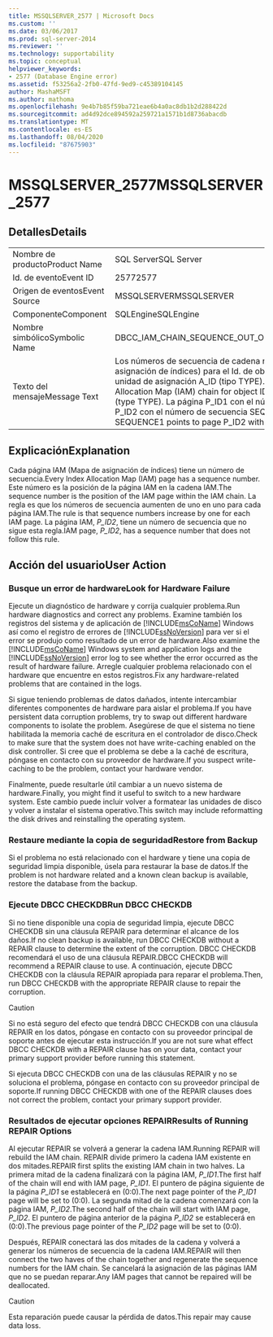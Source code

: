 ```yaml
---
title: MSSQLSERVER_2577 | Microsoft Docs
ms.custom: ''
ms.date: 03/06/2017
ms.prod: sql-server-2014
ms.reviewer: ''
ms.technology: supportability
ms.topic: conceptual
helpviewer_keywords:
- 2577 (Database Engine error)
ms.assetid: f53256a2-2fb0-47fd-9ed9-c45389104145
author: MashaMSFT
ms.author: mathoma
ms.openlocfilehash: 9e4b7b85f59ba721eae6b4a0ac8db1b2d288422d
ms.sourcegitcommit: ad4d92dce894592a259721a1571b1d8736abacdb
ms.translationtype: MT
ms.contentlocale: es-ES
ms.lasthandoff: 08/04/2020
ms.locfileid: "87675903"
---
```

# <a name="mssqlserver_2577"></a><span data-ttu-id="4d2af-102">MSSQLSERVER_2577</span><span class="sxs-lookup"><span data-stu-id="4d2af-102">MSSQLSERVER_2577</span></span>
    
## <a name="details"></a><span data-ttu-id="4d2af-103">Detalles</span><span class="sxs-lookup"><span data-stu-id="4d2af-103">Details</span></span>  
  
|||  
|-|-|  
|<span data-ttu-id="4d2af-104">Nombre de producto</span><span class="sxs-lookup"><span data-stu-id="4d2af-104">Product Name</span></span>|<span data-ttu-id="4d2af-105">SQL Server</span><span class="sxs-lookup"><span data-stu-id="4d2af-105">SQL Server</span></span>|  
|<span data-ttu-id="4d2af-106">Id. de evento</span><span class="sxs-lookup"><span data-stu-id="4d2af-106">Event ID</span></span>|<span data-ttu-id="4d2af-107">2577</span><span class="sxs-lookup"><span data-stu-id="4d2af-107">2577</span></span>|  
|<span data-ttu-id="4d2af-108">Origen de eventos</span><span class="sxs-lookup"><span data-stu-id="4d2af-108">Event Source</span></span>|<span data-ttu-id="4d2af-109">MSSQLSERVER</span><span class="sxs-lookup"><span data-stu-id="4d2af-109">MSSQLSERVER</span></span>|  
|<span data-ttu-id="4d2af-110">Componente</span><span class="sxs-lookup"><span data-stu-id="4d2af-110">Component</span></span>|<span data-ttu-id="4d2af-111">SQLEngine</span><span class="sxs-lookup"><span data-stu-id="4d2af-111">SQLEngine</span></span>|  
|<span data-ttu-id="4d2af-112">Nombre simbólico</span><span class="sxs-lookup"><span data-stu-id="4d2af-112">Symbolic Name</span></span>|<span data-ttu-id="4d2af-113">DBCC_IAM_CHAIN_SEQUENCE_OUT_OF_ORDER</span><span class="sxs-lookup"><span data-stu-id="4d2af-113">DBCC_IAM_CHAIN_SEQUENCE_OUT_OF_ORDER</span></span>|  
|<span data-ttu-id="4d2af-114">Texto del mensaje</span><span class="sxs-lookup"><span data-stu-id="4d2af-114">Message Text</span></span>|<span data-ttu-id="4d2af-115">Los números de secuencia de cadena no están ordenados en la cadena IAM (Mapa de asignación de índices) para el Id. de objeto O_ID, Id. de índice I_ID, Id. de partición PN_ID, Id. de unidad de asignación A_ID (tipo TYPE).</span><span class="sxs-lookup"><span data-stu-id="4d2af-115">Chain sequence numbers out of order in the Index Allocation Map (IAM) chain for object ID O_ID, index ID I_ID, partition ID PN_ID, alloc unit ID A_ID (type TYPE).</span></span> <span data-ttu-id="4d2af-116">La página P_ID1 con el número de secuencia SEQUENCE1 apunta a la página P_ID2 con el número de secuencia SEQUENCE2.</span><span class="sxs-lookup"><span data-stu-id="4d2af-116">Page P_ID1 with sequence number SEQUENCE1 points to page P_ID2 with sequence number SEQUENCE2.</span></span>|  
  
## <a name="explanation"></a><span data-ttu-id="4d2af-117">Explicación</span><span class="sxs-lookup"><span data-stu-id="4d2af-117">Explanation</span></span>  
 <span data-ttu-id="4d2af-118">Cada página IAM (Mapa de asignación de índices) tiene un número de secuencia.</span><span class="sxs-lookup"><span data-stu-id="4d2af-118">Every Index Allocation Map (IAM) page has a sequence number.</span></span> <span data-ttu-id="4d2af-119">Este número es la posición de la página IAM en la cadena IAM.</span><span class="sxs-lookup"><span data-stu-id="4d2af-119">The sequence number is the position of the IAM page within the IAM chain.</span></span> <span data-ttu-id="4d2af-120">La regla es que los números de secuencia aumenten de uno en uno para cada página IAM.</span><span class="sxs-lookup"><span data-stu-id="4d2af-120">The rule is that sequence numbers increase by one for each IAM page.</span></span> <span data-ttu-id="4d2af-121">La página IAM, *P_ID2*, tiene un número de secuencia que no sigue esta regla.</span><span class="sxs-lookup"><span data-stu-id="4d2af-121">IAM page, *P_ID2*, has a sequence number that does not follow this rule.</span></span>  
  
## <a name="user-action"></a><span data-ttu-id="4d2af-122">Acción del usuario</span><span class="sxs-lookup"><span data-stu-id="4d2af-122">User Action</span></span>  
  
### <a name="look-for-hardware-failure"></a><span data-ttu-id="4d2af-123">Busque un error de hardware</span><span class="sxs-lookup"><span data-stu-id="4d2af-123">Look for Hardware Failure</span></span>  
 <span data-ttu-id="4d2af-124">Ejecute un diagnóstico de hardware y corrija cualquier problema.</span><span class="sxs-lookup"><span data-stu-id="4d2af-124">Run hardware diagnostics and correct any problems.</span></span> <span data-ttu-id="4d2af-125">Examine también los registros del sistema y de aplicación de [!INCLUDE[msCoName](../../includes/msconame-md.md)] Windows así como el registro de errores de [!INCLUDE[ssNoVersion](../../includes/ssnoversion-md.md)] para ver si el error se produjo como resultado de un error de hardware.</span><span class="sxs-lookup"><span data-stu-id="4d2af-125">Also examine the [!INCLUDE[msCoName](../../includes/msconame-md.md)] Windows system and application logs and the [!INCLUDE[ssNoVersion](../../includes/ssnoversion-md.md)] error log to see whether the error occurred as the result of hardware failure.</span></span> <span data-ttu-id="4d2af-126">Arregle cualquier problema relacionado con el hardware que encuentre en estos registros.</span><span class="sxs-lookup"><span data-stu-id="4d2af-126">Fix any hardware-related problems that are contained in the logs.</span></span>  
  
 <span data-ttu-id="4d2af-127">Si sigue teniendo problemas de datos dañados, intente intercambiar diferentes componentes de hardware para aislar el problema.</span><span class="sxs-lookup"><span data-stu-id="4d2af-127">If you have persistent data corruption problems, try to swap out different hardware components to isolate the problem.</span></span> <span data-ttu-id="4d2af-128">Asegúrese de que el sistema no tiene habilitada la memoria caché de escritura en el controlador de disco.</span><span class="sxs-lookup"><span data-stu-id="4d2af-128">Check to make sure that the system does not have write-caching enabled on the disk controller.</span></span> <span data-ttu-id="4d2af-129">Si cree que el problema se debe a la caché de escritura, póngase en contacto con su proveedor de hardware.</span><span class="sxs-lookup"><span data-stu-id="4d2af-129">If you suspect write-caching to be the problem, contact your hardware vendor.</span></span>  
  
 <span data-ttu-id="4d2af-130">Finalmente, puede resultarle útil cambiar a un nuevo sistema de hardware.</span><span class="sxs-lookup"><span data-stu-id="4d2af-130">Finally, you might find it useful to switch to a new hardware system.</span></span> <span data-ttu-id="4d2af-131">Este cambio puede incluir volver a formatear las unidades de disco y volver a instalar el sistema operativo.</span><span class="sxs-lookup"><span data-stu-id="4d2af-131">This switch may include reformatting the disk drives and reinstalling the operating system.</span></span>  
  
### <a name="restore-from-backup"></a><span data-ttu-id="4d2af-132">Restaure mediante la copia de seguridad</span><span class="sxs-lookup"><span data-stu-id="4d2af-132">Restore from Backup</span></span>  
 <span data-ttu-id="4d2af-133">Si el problema no está relacionado con el hardware y tiene una copia de seguridad limpia disponible, úsela para restaurar la base de datos.</span><span class="sxs-lookup"><span data-stu-id="4d2af-133">If the problem is not hardware related and a known clean backup is available, restore the database from the backup.</span></span>  
  
### <a name="run-dbcc-checkdb"></a><span data-ttu-id="4d2af-134">Ejecute DBCC CHECKDB</span><span class="sxs-lookup"><span data-stu-id="4d2af-134">Run DBCC CHECKDB</span></span>  
 <span data-ttu-id="4d2af-135">Si no tiene disponible una copia de seguridad limpia, ejecute DBCC CHECKDB sin una cláusula REPAIR para determinar el alcance de los daños.</span><span class="sxs-lookup"><span data-stu-id="4d2af-135">If no clean backup is available, run DBCC CHECKDB without a REPAIR clause to determine the extent of the corruption.</span></span> <span data-ttu-id="4d2af-136">DBCC CHECKDB recomendará el uso de una cláusula REPAIR.</span><span class="sxs-lookup"><span data-stu-id="4d2af-136">DBCC CHECKDB will recommend a REPAIR clause to use.</span></span> <span data-ttu-id="4d2af-137">A continuación, ejecute DBCC CHECKDB con la cláusula REPAIR apropiada para reparar el problema.</span><span class="sxs-lookup"><span data-stu-id="4d2af-137">Then, run DBCC CHECKDB with the appropriate REPAIR clause to repair the corruption.</span></span>  
  
> [!CAUTION]  
>  <span data-ttu-id="4d2af-138">Si no está seguro del efecto que tendrá DBCC CHECKDB con una cláusula REPAIR en los datos, póngase en contacto con su proveedor principal de soporte antes de ejecutar esta instrucción.</span><span class="sxs-lookup"><span data-stu-id="4d2af-138">If you are not sure what effect DBCC CHECKDB with a REPAIR clause has on your data, contact your primary support provider before running this statement.</span></span>  
  
 <span data-ttu-id="4d2af-139">Si ejecuta DBCC CHECKDB con una de las cláusulas REPAIR y no se soluciona el problema, póngase en contacto con su proveedor principal de soporte.</span><span class="sxs-lookup"><span data-stu-id="4d2af-139">If running DBCC CHECKDB with one of the REPAIR clauses does not correct the problem, contact your primary support provider.</span></span>  
  
### <a name="results-of-running-repair-options"></a><span data-ttu-id="4d2af-140">Resultados de ejecutar opciones REPAIR</span><span class="sxs-lookup"><span data-stu-id="4d2af-140">Results of Running REPAIR Options</span></span>  
 <span data-ttu-id="4d2af-141">Al ejecutar REPAIR se volverá a generar la cadena IAM.</span><span class="sxs-lookup"><span data-stu-id="4d2af-141">Running REPAIR will rebuild the IAM chain.</span></span> <span data-ttu-id="4d2af-142">REPAIR divide primero la cadena IAM existente en dos mitades.</span><span class="sxs-lookup"><span data-stu-id="4d2af-142">REPAIR first splits the existing IAM chain in two halves.</span></span> <span data-ttu-id="4d2af-143">La primera mitad de la cadena finalizará con la página IAM, *P_ID1*.</span><span class="sxs-lookup"><span data-stu-id="4d2af-143">The first half of the chain will end with IAM page, *P_ID1*.</span></span> <span data-ttu-id="4d2af-144">El puntero de página siguiente de la página *P_ID1* se establecerá en (0:0).</span><span class="sxs-lookup"><span data-stu-id="4d2af-144">The next page pointer of the *P_ID1* page will be set to (0:0).</span></span> <span data-ttu-id="4d2af-145">La segunda mitad de la cadena comenzará con la página IAM, *P_ID2*.</span><span class="sxs-lookup"><span data-stu-id="4d2af-145">The second half of the chain will start with IAM page, *P_ID2*.</span></span> <span data-ttu-id="4d2af-146">El puntero de página anterior de la página *P_ID2* se establecerá en (0:0).</span><span class="sxs-lookup"><span data-stu-id="4d2af-146">The previous page pointer of the *P_ID2* page will be set to (0:0).</span></span>  
  
 <span data-ttu-id="4d2af-147">Después, REPAIR conectará las dos mitades de la cadena y volverá a generar los números de secuencia de la cadena IAM.</span><span class="sxs-lookup"><span data-stu-id="4d2af-147">REPAIR will then connect the two haves of the chain together and regenerate the sequence numbers for the IAM chain.</span></span> <span data-ttu-id="4d2af-148">Se cancelará la asignación de las páginas IAM que no se puedan reparar.</span><span class="sxs-lookup"><span data-stu-id="4d2af-148">Any IAM pages that cannot be repaired will be deallocated.</span></span>  
  
> [!CAUTION]  
>  <span data-ttu-id="4d2af-149">Esta reparación puede causar la pérdida de datos.</span><span class="sxs-lookup"><span data-stu-id="4d2af-149">This repair may cause data loss.</span></span>  
  
  
